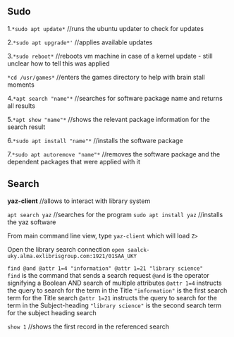 ## Sudo


1.`*sudo apt update*` //runs the ubuntu updater to check for updates

2.`*sudo apt upgrade*'` //applies available updates

3.`*sudo reboot*`  //reboots vm machine in case of a kernel update - still unclear how to tell this was applied

`*cd /usr/games*` //enters the games directory to help with brain stall moments

4.`*apt search "name"*`  //searches for software package name and returns all results

5.`*apt show "name"*`  //shows the relevant package information for the search result

6.`*sudo apt install "name"*`  //installs the software package

7.`*sudo apt autoremove "name"*`  //removes the software package and the dependent packages that were applied with it



## Search


**yaz-client** //allows to interact with library system

`apt search yaz`  //searches for the program
`sudo apt install yaz`  //installs the yaz software

From main command line view, type `yaz-client` which will load `Z>`

Open the library search connection `open saalck-uky.alma.exlibrisgroup.com:1921/01SAA_UKY`

`find @and @attr 1=4 "information" @attr 1=21 "library science"`  
`find` is the command that sends a search request
`@and` is the operator signifying a Boolean AND search of multiple attributes
`@attr 1=4` instructs the query to search for the term in the Title
`"information"` is the first search term for the Title search
`@attr 1=21` instructs the query to search for the term in the Subject-heading
`"library science"` is the second search term for the subject heading search  

`show 1`  //shows the first record in the referenced search


